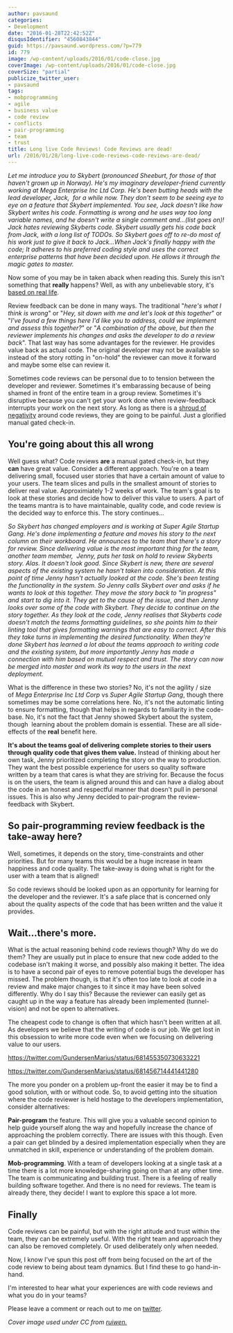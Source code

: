 ```yaml
---
author: pavsaund
categories:
- Development
date: "2016-01-28T22:42:52Z"
disqusIdentifier: "4560843844"
guid: https://pavsaund.wordpress.com/?p=779
id: 779
image: /wp-content/uploads/2016/01/code-close.jpg
coverImage: /wp-content/uploads/2016/01/code-close.jpg
coverSize: "partial"
publicize_twitter_user:
- pavsaund
tags:
- mobprogramming
- agile
- business value
- code review
- conflicts
- pair-programming
- team
- trust
title: Long live Code Reviews! Code Reviews are dead!
url: /2016/01/28/long-live-code-reviews-code-reviews-are-dead/
---
```


<em>Let me introduce you to Skybert (pronounced Sheeburt, for those of that haven't grown up in Norway). He's my imaginary developer-friend currently working at Mega Enterprise Inc Ltd Corp. He's been butting heads with the lead developer, Jack,  for a while now. They don't seem to be seeing eye to eye on a feature that Skybert implemented. You see, Jack doesn't like how Skybert writes his code. Formatting is wrong and he uses way too long variable names, and he doesn't write a single comment and...(list goes on)! Jack hates reviewing Skyberts code. Skybert usually gets his code back from Jack, with a long list of TODOs. So Skybert goes off to re-do most of his work just to give it back to Jack...When Jack's finally happy with the code; It adheres to his preferred coding style and uses the correct enterprise patterns that have been decided upon. He allows it through the magic gates to master.</em><!--more-->

Now some of you may be in taken aback when reading this. Surely this isn't something that <strong>really</strong> happens? Well, as with any unbelievable story, it's <a href="http://myview.rahulnivi.net/code-review-important/" target="_blank">based on real life</a>.

Review feedback can be done in many ways. The traditional "<em>here's what I think is wrong</em>" or "<em>Hey, sit down with me and let's look at this together</em>" or "<em>I've found a few things here I'd like you to address, could we implement and assess this together?</em>" or "<em>A combination of the above, but then the reviewer implements his changes and asks the developer to do a review back</em>". That last way has some advantages for the reviewer. He provides value back as actual code. The original developer may not be available so instead of the story rotting in "on-hold" the reviewer can move it forward and maybe some else can review it.

Sometimes code reviews can be personal due to to tension between the developer and reviewer. Sometimes it's embarassing because of being shamed in front of the entire team in a group review. Sometimes it's disruptive because you can't get your work done when review-feedback interrupts your work on the next story. As long as there is a <a href="https://blog.nelhage.com/2010/06/i-hate-code-review/" target="_blank">shroud of negativity</a> around code reviews, they are going to be painful. Just a glorified manual gated check-in.
<h2>You're going about this all wrong</h2>
Well guess what? Code reviews <strong>are</strong> a manual gated check-in, but they <strong>can</strong> have great value. Consider a different approach. You're on a team delivering small, focused user stories that have a certain amount of value to your users. The team slices and pulls in the smallest amount of stories to deliver real value. Approximiately 1-2 weeks of work. The team's goal is to look at these stories and decide how to deliver this value to users. A part of the teams mantra is to have maintainable, quality code, and code review is the decided way to enforce this. The story continues...

<em>So Skybert has changed employers and is working at Super Agile Startup Gang. He's done implementing a feature and moves his story to the next column on their workboard. He announces to the team that there's a story for review. Since delivering value is the most important thing for the team, another team member,  Jenny, puts her task on hold to review Skyberts story. Alas. It doesn't look good. Since Skybert is new, there are several aspects of the existing system he hasn't taken into consideration. At this point of time <em>Jenny</em> hasn't actually looked at the code. She's been testing the functionality in the system. So <em>Jenny</em> calls Skybert over and asks if he wants to look at this together. They move the story back to "in progress" and start to dig into it. They get to the cause of the issue, and then<em> <em>Jenny</em></em> looks over some of the code with Skybert. They decide to continue on the story together. As they look at the code,<em> <em>Jenny</em></em> realises that Skyberts code doesn't match the teams formatting guidelines, so she points him to their linting tool that gives formatting warnings that are easy to correct. After this they take turns in implementing the desired functionality. When they're done Skybert has learned a lot about the teams approach to writing code and the existing system, but more importantly<em> <em>Jenny</em></em> has made a connection with him based on mutual respect and trust. The story can now be merged into master and work its way to the users in the next deployment.</em>

What is the difference in these two stories? No, it's not the agility / size of <em>Mega Enterprise Inc Ltd Corp</em> vs<em> Super Agile Startup Gang</em>, though there sometimes may be some correlations here. No, it's not the automatic linting to ensure formatting, though that helps in regards to familiarity in the code-base. No, it's not the fact that<em> </em>Jenny showed Skybert about the system, though  learning about the problem domain is essential. These are all side-effects of the <strong>real</strong> benefit here.

<strong>It's about the teams goal of delivering complete stories to their users through quality code that gives them value.</strong> Instead of thinking about her own task, Jenny prioritized completing the story on the way to production. They want the best possible experience for users so quality software written by a team that cares is what they are striving for. Because the focus is on the users, the team is aligned around this and can have a dialog about the code in an honest and respectful manner that doesn't pull in personal issues. This is also why Jenny decided to pair-program the review-feedback with Skybert.
<h2>So pair-programming review feedback is the take-away here?</h2>
Well, sometimes, it depends on the story, time-constraints and other priorities. But for many teams this would be a huge increase in team happiness and code quality. The take-away is doing what is right for the user with a team that is aligned!

So code reviews should be looked upon as an opportunity for learning for the developer and the reviewer. It's a safe place that is concerned only about the quality aspects of the code that has been written and the value it provides.
<h2>Wait...there's more.</h2>
What is the actual reasoning behind code reviews though? Why do we do them? They are usually put in place to ensure that new code added to the codebase isn't making it worse, and possibly also making it better. The idea is to have a second pair of eyes to remove potential bugs the developer has missed. The problem though, is that it's often too late to look at code in a review and make major changes to it since it may have been solved differently. Why do I say this? Because the reviewer can easily get as caught up in the way a feature has already been implemented (tunnel-vision) and not be open to alternatives.

The cheapest code to change is often that which hasn't been written at all. As developers we believe that the writing of code is our job. We get lost in this obsession to write more code even when we focusing on delivering value to our users.

https://twitter.com/GundersenMarius/status/681455350730633221

https://twitter.com/GundersenMarius/status/681456714441441280

The more you ponder on a problem up-front the easier it may be to find a good solution, with or without code. So, to avoid getting into the situation where the code reviewer is held hostage to the developers implementation, consider alternatives:

<strong>Pair-program</strong> the feature. This will give you a valuable second opinion to help guide yourself along the way and hopefully increase the chance of approaching the problem correctly. There are issues with this though. Even a pair can get blinded by a desired implementation especially when they are unmatched in skill, experience or understanding of the problem domain.

<strong>Mob-programming</strong>. With a team of developers looking at a single task at a time there is a lot more knowledge-sharing going on than at any other time. The team is communicating and building trust. There is a feeling of really building software together. And there is no need for reviews. The team is already there, they decide! I want to explore this space a lot more.
<h2>Finally</h2>
Code reviews can be painful, but with the right atitude and trust within the team, they can be extremely useful. With the right team and approach they can also be removed completely. Or used deliberately only when needed.

Now, I know I've spun this post off from being focused on the art of the code review to being about team dynamics. But I find these to go hand-in-hand.

I'm interested to hear what your experiences are with code reviews and what you do in your teams?

Please leave a comment or reach out to me on <a href="http://www.twitter.com/pavsaund" target="_blank">twitter</a>.

<i>Cover image used under CC from <a href="https://www.flickr.com/photos/ruiwen/3260095534">ruiwen.</a></i>